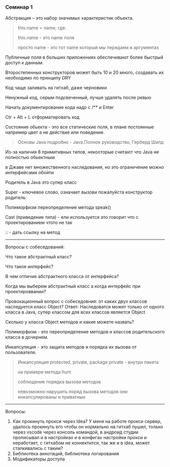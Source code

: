 ### Семинар 1

Абстракция – это набор значимых характеристик объекта.

>this.name = name; где:
> 
>   this.name - это name поля
> 
>   просто name - это тот name который мы передаем в аргументах

Публичные поля в больших приложениях обеспечивают более быстрый доступ к данным.

Второстепенных конструкторов может быть 10 и 20 много, создавать их необходимо по принципу DRY

Код чаще заливать на гитхаб, даже черновики

Ненужный код, серым подсвеченный, лучше удалять после ревью

Начать документирование кода надо с /** и Enter

Ctr + Alt + L отформатировать код

Состояние обьекта - это все статические поля, в плане постоянные например цвет а не действие или поведение.

>Основы Java подробно - Java.Полное руководство, Герберд Шилд

Из-за наличия 8 примитивных типов, некооторые считают что Java не полностью обьектным

в Джаве нет множественного наследования, но это ограничение можно интерфейсами обойти

Родитель в Java это супер класс

Super - ключевое слово, означает вызови пожалуйста конструктор родитель

Полиморфизм переопределение метода speak()

Cast (приведение типа) - ели используется это говорит что с проектированием чтото не так

:: - дать ссылку на метод

---

Вопросы с собеседований:

Что такое абстрактный класс? 

Что такое интерфейс?

В чем отличие абстрактного класса от интерфейса?

Когда мы выберем абстрактный класс а когда интерфейс при проектироввании?

Провокационный вопрос с собеседовния: от каких двух классов наследуется класс Object? Ответ: Наследоватся может только от одного класса в Java, супер классом для всех классов является Object

Сколько у класса Object методов и какие можете назвать?

Полиморфизм - это переопределение методов и классов родительского класса в дочернем.

Инкапсуляция - это защита методов и порядка их вызова от пользователя.

> Инкапсуляция protected, private, package private - внутри пакета
> 
> на примере метода hunt
> 
> соблюдение порядка вызова методов
> 
> невозможно нарушить поряд вызова методов они инкапсулированы и приватные

---

Вопросы:

1. Как прокинуть прокси через Idea? У меня на работе прокси сервер, удалось прокинуть его чтобы он нормально на гитхаб пушил, только через vscode через консоль командой, в андроид студии прописывал и в настройках и в конфигах настройки прокси и неработает, с гитхабом не коннектится, так же и в idea, может сталкивались с таким?
2. Библиотека аннотаций, библиотека логирования
3. Модификаторы доступа